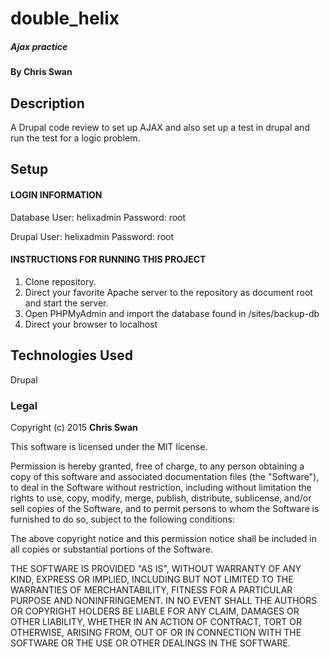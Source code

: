 # double_helix

##### Ajax practice

#### By Chris Swan

## Description
A Drupal code review to set up AJAX and also set up a test in drupal and run the test for a logic problem.

## Setup

#### LOGIN INFORMATION


Database
User: helixadmin
Password: root

Drupal
User: helixadmin
Password: root

#### INSTRUCTIONS FOR RUNNING THIS PROJECT

 1. Clone repository.
 2. Direct your favorite Apache server to the repository as document root and start the server.
 3. Open PHPMyAdmin and import the database found in /sites/backup-db
 4. Direct your browser to localhost

## Technologies Used

Drupal

### Legal

Copyright (c) 2015 **Chris Swan**

This software is licensed under the MIT license.

Permission is hereby granted, free of charge, to any person obtaining a copy
of this software and associated documentation files (the "Software"), to deal
in the Software without restriction, including without limitation the rights
to use, copy, modify, merge, publish, distribute, sublicense, and/or sell
copies of the Software, and to permit persons to whom the Software is
furnished to do so, subject to the following conditions:

The above copyright notice and this permission notice shall be included in
all copies or substantial portions of the Software.

THE SOFTWARE IS PROVIDED "AS IS", WITHOUT WARRANTY OF ANY KIND, EXPRESS OR
IMPLIED, INCLUDING BUT NOT LIMITED TO THE WARRANTIES OF MERCHANTABILITY,
FITNESS FOR A PARTICULAR PURPOSE AND NONINFRINGEMENT. IN NO EVENT SHALL THE
AUTHORS OR COPYRIGHT HOLDERS BE LIABLE FOR ANY CLAIM, DAMAGES OR OTHER
LIABILITY, WHETHER IN AN ACTION OF CONTRACT, TORT OR OTHERWISE, ARISING FROM,
OUT OF OR IN CONNECTION WITH THE SOFTWARE OR THE USE OR OTHER DEALINGS IN
THE SOFTWARE.